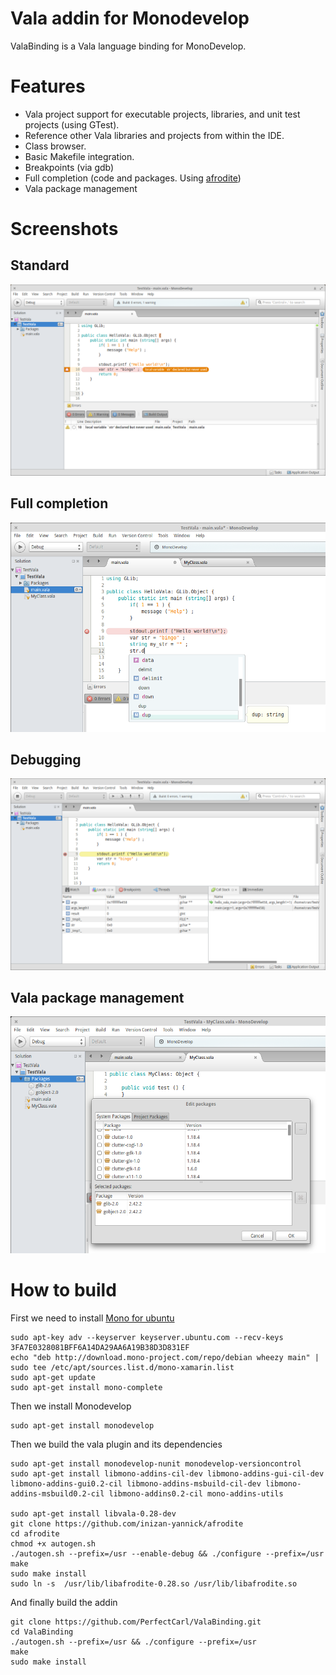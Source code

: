 # Vala addin for Monodevelop

ValaBinding is a Vala language binding for MonoDevelop.

# Features
* Vala project support for executable projects, libraries, and unit test projects (using GTest).
* Reference other Vala libraries and projects from within the IDE.
* Class browser.
* Basic Makefile integration.
* Breakpoints (via gdb)
* Full completion (code and packages. Using [afrodite](https://github.com/inizan-yannick/afrodite))
* Vala package management

# Screenshots

## Standard
![standard](docs/ide-monodevelop.png)

## Full completion
![debugging](docs/ide-monodevelop-completion.png)

## Debugging
![debugging](docs/ide-monodevelop-debug.png)

## Vala package management
![packages](docs/ide-monodevelop-packages.png)

# How to build
First we need to install [Mono for ubuntu](http://www.mono-project.com/docs/getting-started/install/linux/#debian-ubuntu-and-derivatives")
```
sudo apt-key adv --keyserver keyserver.ubuntu.com --recv-keys 3FA7E0328081BFF6A14DA29AA6A19B38D3D831EF
echo "deb http://download.mono-project.com/repo/debian wheezy main" | sudo tee /etc/apt/sources.list.d/mono-xamarin.list
sudo apt-get update
sudo apt-get install mono-complete
```
Then we install Monodevelop
```
sudo apt-get install monodevelop
```
Then we build the vala plugin and its dependencies
```
sudo apt-get install monodevelop-nunit monodevelop-versioncontrol
sudo apt-get install libmono-addins-cil-dev libmono-addins-gui-cil-dev libmono-addins-gui0.2-cil libmono-addins-msbuild-cil-dev libmono-addins-msbuild0.2-cil libmono-addins0.2-cil mono-addins-utils

sudo apt-get install libvala-0.28-dev
git clone https://github.com/inizan-yannick/afrodite
cd afrodite
chmod +x autogen.sh
./autogen.sh --prefix=/usr --enable-debug && ./configure --prefix=/usr
make
sudo make install
sudo ln -s  /usr/lib/libafrodite-0.28.so /usr/lib/libafrodite.so
```
And finally build the addin
```
git clone https://github.com/PerfectCarl/ValaBinding.git
cd ValaBinding
./autogen.sh --prefix=/usr && ./configure --prefix=/usr
make
sudo make install
```

